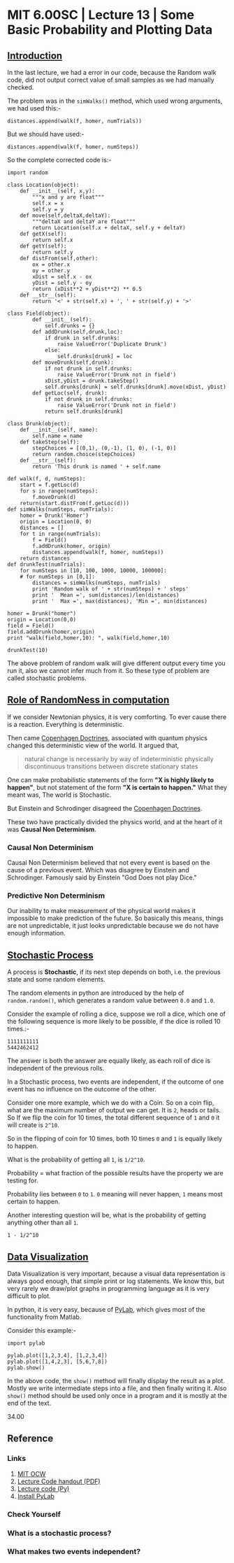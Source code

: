 # MIT 6.00SC | Lecture 13 | Some Basic Probability and Plotting Data #

## [Introduction ](https://www.youtube.com/watch?v=hGQw3KJ7i6Q&list=PLB2BE3D6CA77BB8F7#t=22) ##

In the last lecture, we had a error in our code, because the Random walk code, did not output correct value of small samples as we had manually checked.

The problem was in the `simWalks()` method, which used wrong arguments, we had used this:-

````
distances.append(walk(f, homer, numTrials))
````

But we should have used:-

````
distances.append(walk(f, homer, numSteps))
````

So the complete corrected code is:-

````
import random

class Location(object):
    def __init__(self, x,y):
        """x and y are float"""
        self.x = x
        self.y = y
    def move(self,deltaX,deltaY):
        """deltaX and deltaY are float"""
        return Location(self.x + deltaX, self.y + deltaY)
    def getX(self):
        return self.x
    def getY(self):
        return self.y
    def distFrom(self,other):
        ox = other.x
        oy = other.y
        xDist = self.x - ox
        yDist = self.y - oy
        return (xDist**2 + yDist**2) ** 0.5
    def __str__(self):
        return '<' + str(self.x) + ', ' + str(self.y) + '>'

class Field(object):
        def __init__(self):
            self.drunks = {}
        def addDrunk(self,drunk,loc):
            if drunk in self.drunks:
                raise ValueError('Duplicate Drunk')
            else:
                self.drunks[drunk] = loc
        def moveDrunk(self,drunk):
            if not drunk in self.drunks:
                raise ValueError('Drunk not in field')
            xDist,yDist = drunk.takeStep()
            self.drunks[drunk] = self.drunks[drunk].move(xDist, yDist)
        def getLoc(self, drunk):
            if not drunk in self.drunks:
                raise ValueError('Drunk not in field')
            return self.drunks[drunk]

class Drunk(object):
    def __init__(self, name):
        self.name = name
    def takeStep(self):
        stepChoices = [(0,1), (0,-1), (1, 0), (-1, 0)]
        return random.choice(stepChoices)
    def __str__(self):
        return 'This drunk is named ' + self.name

def walk(f, d, numSteps):
    start = f.getLoc(d)
    for s in range(numSteps):
        f.moveDrunk(d)
    return(start.distFrom(f.getLoc(d)))
def simWalks(numSteps, numTrials):
    homer = Drunk('Homer')
    origin = Location(0, 0)
    distances = []
    for t in range(numTrials):
        f = Field()
        f.addDrunk(homer, origin)
        distances.append(walk(f, homer, numSteps))
    return distances
def drunkTest(numTrials):
    for numSteps in [10, 100, 1000, 10000, 100000]:
    # for numSteps in [0,1]:
        distances = simWalks(numSteps, numTrials)
        print 'Random walk of ' + str(numSteps) + ' steps'
        print '  Mean =', sum(distances)/len(distances)
        print '  Max =', max(distances), 'Min =', min(distances)
                
homer = Drunk("homer")
origin = Location(0,0)
field = Field()
field.addDrunk(homer,origin)
print "walk(field,homer,10): ", walk(field,homer,10)

drunkTest(10)
````

The above problem of random walk will give different output every time you run it, also we cannot infer much from it. So these type of problem are called stochastic problems.

## [Role of RandomNess in computation ](https://www.youtube.com/watch?v=hGQw3KJ7i6Q&list=PLB2BE3D6CA77BB8F7#t=515) ##

If we consider Newtonian physics, it is very comforting. To ever cause there is a reaction. Everything is deterministic.

Then came [Copenhagen Doctrines](http://en.wikipedia.org/wiki/Copenhagen_interpretation), associated with quantum physics changed this deterministic view of the world. It argued that, 

> natural change is necessarily by way of indeterministic physically discontinuous transitions between discrete stationary states

One can make probabilistic statements of the form **"X is highly likely to happen"**, but not statement of the form **"X is certain to happen."** What they meant was, The world is Stochastic.

But Einstein and Schrodinger disagreed the [Copenhagen Doctrines](http://en.wikipedia.org/wiki/Copenhagen_interpretation).

These two have practically divided the physics world, and at the heart of it was **Causal Non Determinism**.

### Causal Non Determinism ###

Causal Non Determinism believed that not every event is based on the cause of a previous event. Which was disagree by Einstein and Schrodinger. Famously said by Einstein "God Does not play Dice."

### Predictive Non Determinism ###

Our inability to make measurement of the physical world makes it impossible to make prediction of the future. So basically this means, things are not unpredictable, it just looks unpredictable because we do not have enough information.

## [Stochastic Process ](https://www.youtube.com/watch?list=PLB2BE3D6CA77BB8F7&feature=player_detailpage&v=hGQw3KJ7i6Q#t=895) ##

A process is **Stochastic**, if its next step depends on both, i.e. the previous state and some random elements.

The random elements in python are introduced by the help of `random.random()`, which generates a random value between `0.0` and `1.0`.

Consider the example of rolling a dice, suppose we roll a dice, which one of the following sequence is more likely to be possible, if the dice is rolled 10 times.:-

````
1111111111
5442462412
````
The answer is both the answer are equally likely, as each roll of dice is independent of the previous rolls.

In a Stochastic process, two events are independent, if the outcome of one event has no influence on the outcome of the other.

Consider one more example, which we do with a Coin. So on a coin flip, what are the maximum number of output we can get. It is `2`, heads or tails. So If we flip the coin for 10 times, the total different sequence of `1` and `0` it will create is `2^10`.

So in the flipping of coin for 10 times, both 10 times `0` and `1` is equally likely to happen.

What is the probability of getting all `1`, is `1/2^10`. 

Probability = what fraction of the possible results have the property we are testing for.

Probability lies between `0` to `1`. `0` meaning will never happen, `1` means most certain to happen.

Another interesting question will be, what is the probability of getting anything other than all `1`.

````
1 - 1/2^10
````

## [Data Visualization ](https://www.youtube.com/watch?list=PLB2BE3D6CA77BB8F7&feature=player_detailpage&v=hGQw3KJ7i6Q#t=1528) ##

Data Visualization is very important, because a visual data representation is always good enough, that simple print or log statements. We know this, but very rarely we draw/plot graphs in programming language as it is very difficult to plot.

In python, it is very easy, because of [PyLab](matplotlib.sourceforge.net), which gives most of the functionality from Matlab.

Consider this example:-

````
import pylab

pylab.plot([1,2,3,4], [1,2,3,4])
pylab.plot([1,4,2,3], [5,6,7,8])
pylab.show()
````
In the above code, the `show()` method will finally display the result as a plot. Mostly we write intermediate steps into a file, and then finally writing it. Also `show()` method should be used only once in a program and it is mostly at the end of the text. 

34.00

## Reference ##
### Links ###

1. [MIT OCW](http://ocw.mit.edu/courses/electrical-engineering-and-computer-science/6-00sc-introduction-to-computer-science-and-programming-spring-2011/unit-2/lecture-13-some-basic-probability-and-plotting-data/)
2. [Lecture Code handout (PDF)](http://ocw.mit.edu/courses/electrical-engineering-and-computer-science/6-00sc-introduction-to-computer-science-and-programming-spring-2011/unit-2/lecture-13-some-basic-probability-and-plotting-data/MIT6_00SCS11_lec13.pdf)
3. [Lecture code (Py)](http://ocw.mit.edu/courses/electrical-engineering-and-computer-science/6-00sc-introduction-to-computer-science-and-programming-spring-2011/unit-2/lecture-13-some-basic-probability-and-plotting-data/lec13.py)
4. [Install PyLab](../misc/ReadMe.md)

### Check Yourself ###
### What is a stochastic process? ###
### What makes two events independent? ###
